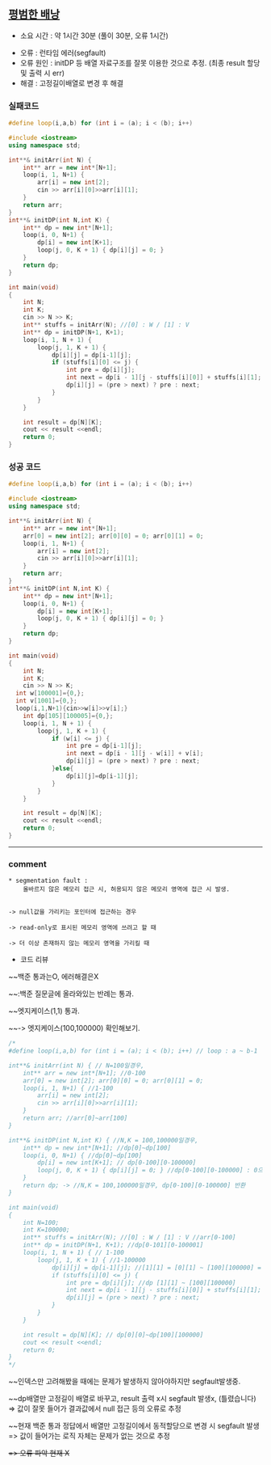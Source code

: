 ## [평범한 배낭](https://www.acmicpc.net/problem/12865)
* 소요 시간 : 약 1시간 30분 (풀이 30분, 오류 1시간)
- 오류  : 런타임 에러(segfault)
- 오류 원인 : initDP 등 배열 자료구조를 잘못 이용한 것으로 추정. (최종 result 할당 및 출력 시 err) 
- 해결 : 고정길이배열로 변경 후 해결

### 실패코드
```cpp
#define loop(i,a,b) for (int i = (a); i < (b); i++)

#include <iostream>
using namespace std;

int**& initArr(int N) {
	int** arr = new int*[N+1];
	loop(i, 1, N+1) {
		arr[i] = new int[2];
		cin >> arr[i][0]>>arr[i][1];
	}
	return arr;
}
int**& initDP(int N,int K) {
	int** dp = new int*[N+1];
	loop(i, 0, N+1) {
		dp[i] = new int[K+1];
		loop(j, 0, K + 1) { dp[i][j] = 0; }
	}
	return dp;
}

int main(void)
{
	int N;
	int K;
	cin >> N >> K;
	int** stuffs = initArr(N); //[0] : W / [1] : V
	int** dp = initDP(N+1, K+1);
	loop(i, 1, N + 1) {
		loop(j, 1, K + 1) {
			dp[i][j] = dp[i-1][j];
			if (stuffs[i][0] <= j) {
				int pre = dp[i][j];
				int next = dp[i - 1][j - stuffs[i][0]] + stuffs[i][1];
				dp[i][j] = (pre > next) ? pre : next;
			}
		}
	}

	int result = dp[N][K];
	cout << result <<endl;
	return 0;
}

```


### 성공 코드
```cpp
#define loop(i,a,b) for (int i = (a); i < (b); i++)

#include <iostream>
using namespace std;

int**& initArr(int N) {
	int** arr = new int*[N+1];
	arr[0] = new int[2]; arr[0][0] = 0; arr[0][1] = 0;
	loop(i, 1, N+1) {
		arr[i] = new int[2];
		cin >> arr[i][0]>>arr[i][1];
	}
	return arr;
}
int**& initDP(int N,int K) {
	int** dp = new int*[N+1];
	loop(i, 0, N+1) {
		dp[i] = new int[K+1];
		loop(j, 0, K + 1) { dp[i][j] = 0; }
	}
	return dp;
}

int main(void)
{
	int N;
	int K;
	cin >> N >> K;
  int w[100001]={0,};
  int v[1001]={0,};
  loop(i,1,N+1){cin>>w[i]>>v[i];}
	int dp[105][100005]={0,};
	loop(i, 1, N + 1) {
		loop(j, 1, K + 1) {
			if (w[i] <= j) {
				int pre = dp[i-1][j];
				int next = dp[i - 1][j - w[i]] + v[i];
				dp[i][j] = (pre > next) ? pre : next;
			}else{
                dp[i][j]=dp[i-1][j];
            }
		}
	}

	int result = dp[N][K];
	cout << result <<endl;
	return 0;
}

```

----------------------------------------------------------------------------
### comment 

>>
	* segmentation fault :
		올바르지 않은 메모리 접근 시, 허용되지 않은 메모리 영역에 접근 시 발생.


	-> null값을 가리키는 포인터에 접근하는 경우

	-> read-only로 표시된 메모리 영역에 쓰려고 할 때

	-> 더 이상 존재하지 않는 메모리 영역을 가리킬 때

* 코드 리뷰


~~백준 통과는O, 에러해결은X

~~:백준 질문글에 올라와있는 반례는 통과.

~~엣지케이스(1,1) 통과.

~~-> 엣지케이스(100,100000) 확인해보기.

```cpp
/*
#define loop(i,a,b) for (int i = (a); i < (b); i++) // loop : a ~ b-1

int**& initArr(int N) { // N=100일경우,
	int** arr = new int*[N+1]; //0-100
	arr[0] = new int[2]; arr[0][0] = 0; arr[0][1] = 0;
	loop(i, 1, N+1) { //1-100
		arr[i] = new int[2];
		cin >> arr[i][0]>>arr[i][1];
	}
	return arr; //arr[0]~arr[100]
}

int**& initDP(int N,int K) { //N,K = 100,100000일경우, 
	int** dp = new int*[N+1]; //dp[0]~dp[100]
	loop(i, 0, N+1) { //dp[0]~dp[100]
		dp[i] = new int[K+1]; // dp[0-100][0-100000]
		loop(j, 0, K + 1) { dp[i][j] = 0; } //dp[0-100][0-100000] : 0으로 초기화
	}
	return dp; -> //N,K = 100,100000일경우, dp[0-100][0-100000] 반환
}

int main(void)
{
	int N=100;
	int K=100000;
	int** stuffs = initArr(N); //[0] : W / [1] : V //arr[0-100]
	int** dp = initDP(N+1, K+1); //dp[0-101][0-100001]
	loop(i, 1, N + 1) { // 1-100
		loop(j, 1, K + 1) { //1-100000
			dp[i][j] = dp[i-1][j]; //[1][1] = [0][1] ~ [100][100000] = [99][100000]
			if (stuffs[i][0] <= j) {
				int pre = dp[i][j]; //dp [1][1] ~ [100][100000]
				int next = dp[i - 1][j - stuffs[i][0]] + stuffs[i][1]; //dp [0][0] ~ [100][100000] // stuffs[1~100] // stuffs[i][0] <= j이므로 음수인덱스x  
				dp[i][j] = (pre > next) ? pre : next; 
			}
		}
	}

	int result = dp[N][K]; // dp[0][0]~dp[100][100000]
	cout << result <<endl;
	return 0;
}
*/
```

~~인덱스만 고려해봤을 때에는 문제가 발생하지 않아야하지만 segfault발생중. 

~~dp배열만 고정길이 배열로 바꾸고, result 출력 x시 segfault 발생x, (틀렸습니다) => 값이 잘못 들어가 결과값에서 null 접근 등의 오류로 추정

~~현재 백준 통과 정답에서 배열만 고정길이에서 동적할당으로 변경 시 segfault 발생 => 값이 들어가는 로직 자체는 문제가 없는 것으로 추정

~~=> 오류 파악 현재 X~~
